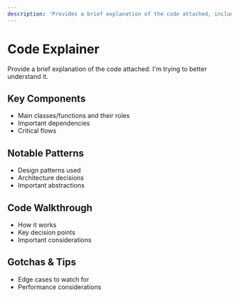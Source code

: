 ```yaml
---
description: 'Provides a brief explanation of the code attached, including key components, notable patterns, and a code walkthrough.'
---
```

# Code Explainer

Provide a brief explanation of the code attached. I'm trying to better understand it.

## Key Components
- Main classes/functions and their roles
- Important dependencies
- Critical flows

## Notable Patterns
- Design patterns used
- Architecture decisions
- Important abstractions

## Code Walkthrough
- How it works
- Key decision points
- Important considerations

## Gotchas & Tips
- Edge cases to watch for
- Performance considerations